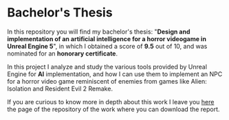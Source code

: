 # Bachelor's Thesis

In this repository you will find my bachelor's thesis: "**Design and implementation of an artificial intelligence for a horror videogame in Unreal Engine 5**", in which I obtained a score of **9.5** out of 10, and was nominated for an **honorary certificate**.

In this project I analyze and study the various tools provided by Unreal Engine for **AI** implementation, and how I can use them to implement an NPC for a horror video game reminiscent of enemies from games like Alien: Isolation and Resident Evil 2 Remake.

If you are curious to know more in depth about this work I leave you [here]([(https://repositori.uji.es/items/69c879e8-121d-4870-a15c-df00538d965d)]) the page of the repository of the work where you can download the report.
